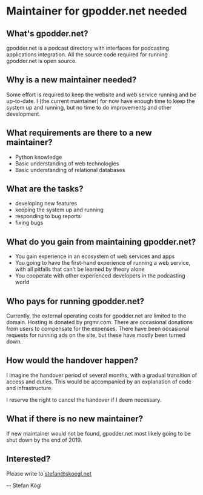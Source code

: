 Maintainer for gpodder.net needed
=================================


What's gpodder.net?
-------------------

gpodder.net is a podcast directory with interfaces for podcasting
applications integration. All the source code required for running gpodder.net is open
source.


Why is a new maintainer needed?
-------------------------------

Some effort is required to keep the website and web service running and be
up-to-date. I (the current maintainer) for now have enough time to keep the system up
and running, but no time to do improvements and other development.

What requirements are there to a new maintainer?
------------------------------------------------

* Python knowledge
* Basic understanding of web technologies
* Basic understanding of relational databases

What are the tasks?
-------------------

* developing new features
* keeping the system up and running 
* responding to bug reports
* fixing bugs

What do you gain from maintaining gpodder.net?
----------------------------------------------

* You gain experience in an ecosystem of web services and apps
* You going to have the first-hand experience of running a web service, with all
  pitfalls that can't be learned by theory alone
* You cooperate with other experienced developers in the podcasting world


Who pays for running gpodder.net?
---------------------------------

Currently, the external operating costs for gpodder.net are limited to the
domain. Hosting is donated by prgmr.com. There are occasional donations from
users to compensate for the expenses. There have been occasional requests for
running ads on the site, but these have mostly been turned down.


How would the handover happen?
----------------------------

I imagine the handover period of several months, with a gradual transition of
access and duties. This would be accompanied by an explanation of code and
infrastructure.

I reserve the right to cancel the handover if I deem necessary.


What if there is no new maintainer?
-----------------------------------

If new maintainer would not be found, gpodder.net most likely going to be shut down by the
end of 2019.


Interested?
-----------
Please write to stefan@skoegl.net



-- Stefan Kögl

